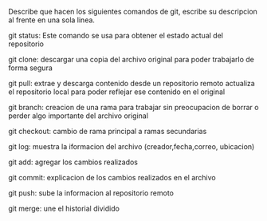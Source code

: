 Describe que hacen los siguientes comandos de git, escribe su descripcion al frente en una sola linea.

git status: Este comando se usa para obtener el estado actual del repositorio

git clone: descargar una copia del archivo original para poder trabajarlo de forma segura

git pull:  extrae y descarga contenido desde un repositorio remoto  actualiza el repositorio local para poder reflejar ese contenido en el original

git branch: creacion de una rama para trabajar sin preocupacion de borrar o perder algo importante del archivo original

git checkout: cambio de rama principal a ramas secundarias

git log: muestra la iformacion del archivo (creador,fecha,correo, ubicacion)

git add: agregar los cambios realizados 

git commit: explicacion de los cambios realizados en el archivo

git push: sube la informacion al repositorio remoto

git merge: une el historial dividido

